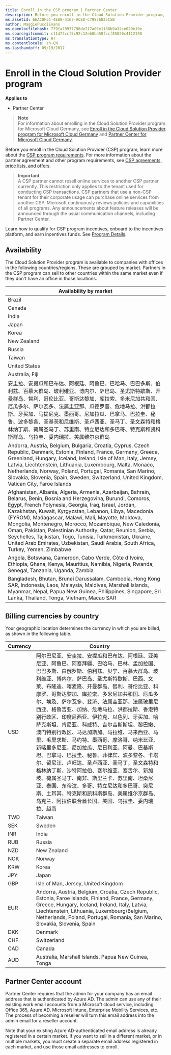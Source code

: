 ```yaml
---
title: Enroll in the CSP program | Partner Center
description: Before you enroll in the Cloud Solution Provider program, learn more about the CSP program requirements.
ms.assetid: 6EAC0F3C-4E88-4167-ACED-C79876825C5B
author: MaggiePucciEvans
ms.openlocfilehash: 779fa79977798de717a05e1188b9a32ce029e19e
ms.sourcegitcommit: c11d72ccf5c92c12eb8ba50fccf85820c4112198
ms.translationtype: HT
ms.contentlocale: zh-CN
ms.lasthandoff: 09/19/2017
---
```

# <a name="enroll-in-the-cloud-solution-provider-program"></a>Enroll in the Cloud Solution Provider program

**Applies to**

-  Partner Center

>**Note**<br>
For information about enrolling in the Cloud Solution Provider program for Microsoft Cloud Germany, see [Enroll in the Cloud Solution Provider program for Microsoft Cloud Germany](enroll-in-csp-for-microsoft-cloud-germany.md) and [Partner Center for Microsoft Cloud Germany](partner-center-for-microsoft-cloud-germany.md).

Before you enroll in the Cloud Solution Provider (CSP) program, learn more about the [CSP program requirements]( http://go.microsoft.com/fwlink/p/?LinkId=617116). For more information about the partner agreement and other program requirements, see [CSP agreements, price lists, and offers](csp-documents-and-learning-resources.md). 

>**Important**<br>
A CSP partner cannot resell online services to another CSP partner currently. This restriction only applies to the tenant used for conducting CSP transactions. CSP partners that use a non-CSP tenant for their corporate usage can purchase online services from another CSP. Microsoft continuously reviews policies and capabilities of all programs. Any announcements about feature releases will be announced through the usual communication channels, including Partner Center.  

Learn how to qualify for CSP program incentives, onboard to the incentives platform, and earn incentives funds. See [Program Details](https://go.microsoft.com/fwlink/?linkid=831533).

## <a href="" id="markets"></a>Availability


The Cloud Solution Provider program is available to companies with offices in the following countries/regions. These are grouped by market. Partners in the CSP program can sell to other countries within the same market even if they don't have an office in those locations.

| Availability by market                                                                                                                                                                                                                                                                                                                                                                                                                 |
|----------------------------------------------------------------------------------------------------------------------------------------------------------------------------------------------------------------------------------------------------------------------------------------------------------------------------------------------------------------------------------------------------------------------------------------|
| Brazil                                                                                                                                                                                                                                                                                                                                                                                                                                 |
| Canada                                                                                                                                                                                                                                                                                                                                                                                                                                 |
| India                                                                                                                                                                                                                                                                                                                                                                                                                                  |
| Japan                                                                                                                                                                                                                                                                                                                                                                                                                                  |
| Korea                                                                                                                                                                                                                                                                                                                                                                                                                                  |
| New Zealand                                                                                                                                                                                                                                                                                                                                                                                                                            |
| Russia                                                                                                                                                                                                                                                                                                                                                                                                                                 |
| Taiwan                                                                                                                                                                                                                                                                                                                                                                                                                                 |
| United States                                                                                                                                                                                                                                                                                                                                                                                                                          |
| Australia, Fiji                                                                                                                                                                                                                                                                                                                                                                                                                        |
| 安圭拉、安提瓜和巴布达、阿根廷、阿鲁巴、巴哈马、巴巴多斯、伯利兹、百慕大群岛、玻利维亚、博内尔、萨巴岛、圣尤斯特歇斯、开曼群岛、智利、哥伦比亚、哥斯达黎加、库拉索、多米尼加共和国、厄瓜多尔、萨尔瓦多、法属圭亚那、瓜德罗普、危地马拉、洪都拉斯、牙买加、马提尼克、墨西哥、尼加拉瓜、巴拿马、巴拉圭、秘鲁、波多黎各、圣基茨和尼维斯、圣卢西亚、圣马丁、圣文森特和格林纳丁斯、荷属圣马丁、苏里南、特立尼达和多巴哥、特克斯和凯科斯群岛、乌拉圭、委内瑞拉、美属维尔京群岛                                                                                                           |
| Andorra, Austria, Belgium, Bulgaria, Croatia, Cyprus, Czech Republic, Denmark, Estonia, Finland, France, Germany, Greece, Greenland, Hungary, Iceland, Ireland, Isle of Man, Italy, Jersey, Latvia, Liechtenstein, Lithuania, Luxembourg, Malta, Monaco, Netherlands, Norway, Poland, Portugal, Romania, San Marino, Slovakia, Slovenia, Spain, Sweden, Switzerland, United Kingdom, Vatican City, Faroe Islands                                                                                          |
| Afghanistan, Albania, Algeria, Armenia, Azerbaijan, Bahrain, Belarus, Benin, Bosnia and Herzegovina, Burundi, Comoros, Egypt, French Polynesia, Georgia, Iraq, Israel, Jordan, Kazakhstan, Kuwait, Kyrgyzstan, Lebanon, Libya, Macedonia (FYROM), Madagascar, Malawi, Mali, Mayotte, Moldova, Mongolia, Montenegro, Morocco, Mozambique, New Caledonia, Oman, Pakistan, Palestinian Authority, Qatar, Reunion, Serbia, Seychelles, Tajikistan, Togo, Tunisia, Turkmenistan, Ukraine, United Arab Emirates, Uzbekistan, Saudi Arabia, South Africa, Turkey, Yemen, Zimbabwe |
| Angola, Botswana, Cameroon, Cabo Verde, Côte d'Ivoire, Ethiopia, Ghana, Kenya, Mauritius, Namibia, Nigeria, Rwanda, Senegal, Tanzania, Uganda, Zambia                                                                                                                                                                                                                                                                                  |
| Bangladesh, Bhutan, Brunei Darussalam, Cambodia, Hong Kong SAR, Indonesia, Laos, Malaysia, Maldives, Marshall Islands, Myanmar, Nepal, Papua New Guinea, Philippines, Singapore, Sri Lanka, Thailand, Tonga, Vietnam, Macao SAR                                                                                                                                                                                                                                                                                           |
## <a name="billing-currencies-by-country"></a>Billing currencies by country

Your geographic location determines the currency in which you are billed, as shown in the following table. 

| Currency | Country |
| ---- | ---- |
| USD | 阿尔巴尼亚、安圭拉、安提瓜和巴布达、阿根廷、亚美尼亚、阿鲁巴、阿塞拜疆、巴哈马、巴林、孟加拉国、巴巴多斯、白俄罗斯、伯利兹、贝宁、百慕大群岛、玻利维亚、博内尔、萨巴岛、圣尤斯特歇斯、巴西、文莱、布隆迪、喀麦隆、开曼群岛、智利、哥伦比亚、科摩罗、哥斯达黎加、库拉索、多米尼加共和国、厄瓜多尔、埃及、萨尔瓦多、斐济、法属圭亚那、法属玻里尼西亚、格鲁吉亚、加纳、危地马拉、洪都拉斯、香港特别行政区、印度尼西亚、伊拉克、以色列、牙买加、哈萨克斯坦、肯尼亚、科威特、吉尔吉斯斯坦、黎巴嫩、澳门特别行政区、马达加斯加、马拉维、马来西亚、马里、毛里求斯、马约特、墨西哥、摩洛哥、纳米比亚、新喀里多尼亚、尼加拉瓜、尼日利亚、阿曼、巴基斯坦、巴拿马、巴拉圭、秘鲁、菲律宾、波多黎各、卡塔尔、留尼汪、卢旺达、圣卢西亚、圣马丁，圣文森特和格林纳丁斯、沙特阿拉伯、塞尔维亚、塞舌尔、新加坡、荷属圣马丁、南非、斯里兰卡、苏里南、坦桑尼亚、泰国、东帝汶、多哥、特立尼达和多巴哥、突尼斯、土耳其、特克斯和凯科斯群岛、美属维尔京群岛、乌克兰、阿拉伯联合酋长国、美国、乌拉圭、委内瑞拉、越南  | 
| TWD | Taiwan |
| SEK | Sweden |
| INR | India |
| RUB | Russia |
| NZD | New Zealand |
| NOK | Norway |
| KRW | Korea |
| JPY | Japan |
| GBP | Isle of Man, Jersey, United Kingdom |
| EUR | Andorra, Austria, Belgium, Croatia, Czech Republic, Estonia, Faroe Islands, Finland, France, Germany, Greece, Hungary, Iceland, Ireland, Italy, Latvia, Liechtenstein, Lithuania, Luxembourg/Belgium, Netherlands, Poland, Portugal, Romania, San Marino, Slovakia, Slovenia, Spain |
| DKK | Denmark |
| CHF | Switzerland |
| CAD | Canada |
| AUD | Australia, Marshall Islands, Papua New Guinea, Tonga |

 

## <a name="partner-center-account"></a>Partner Center account


Partner Center requires that the admin for your company has an email address that is authenticated by Azure AD. The admin can use any of their existing work email accounts from a Microsoft cloud service, including Office 365, Azure AD, Microsoft Intune, Enterprise Mobility Services, etc. The process of becoming a reseller will turn this email address into the admin email for a reseller account.

Note that your existing Azure AD-authenticated email address is already registered in a certain market. If you want to sell in a different market, or in multiple markets, you must create a separate email address registered in each market, and use those email addresses to enroll.

 

 



